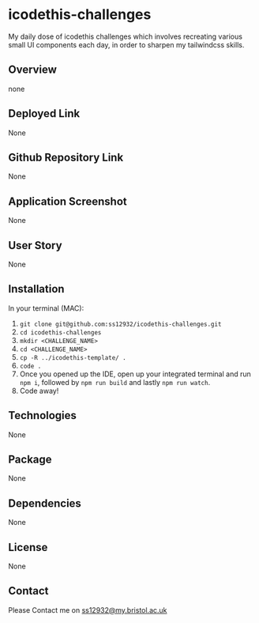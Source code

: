 # icodethis-challenges

My daily dose of icodethis challenges which involves recreating various small UI components each day, in order to sharpen my tailwindcss skills.

## Overview

none

## Deployed Link

None

## Github Repository Link

None

## Application Screenshot

None

## User Story

None

## Installation

In your terminal (MAC): 

1. `git clone git@github.com:ss12932/icodethis-challenges.git`
2. `cd icodethis-challenges`
3. `mkdir <CHALLENGE_NAME>`
4. `cd <CHALLENGE_NAME>`
5. `cp -R ../icodethis-template/ .`
6. `code .`
7. Once you opened up the IDE, open up your integrated terminal and run `npm i`, followed by `npm run build` and lastly `npm run watch`.
7. Code away!

## Technologies

None

## Package

None

## Dependencies

None

## License

None

## Contact

Please Contact me on ss12932@my.bristol.ac.uk
